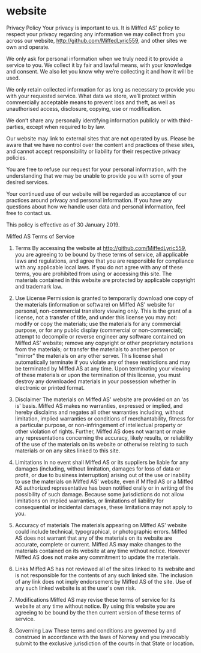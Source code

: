 # website

Privacy Policy
Your privacy is important to us. It is Miffed AS' policy to respect your privacy regarding any information we may collect from you across our website, http://github.com/MiffedLyric559, and other sites we own and operate.

We only ask for personal information when we truly need it to provide a service to you. We collect it by fair and lawful means, with your knowledge and consent. We also let you know why we’re collecting it and how it will be used.

We only retain collected information for as long as necessary to provide you with your requested service. What data we store, we’ll protect within commercially acceptable means to prevent loss and theft, as well as unauthorised access, disclosure, copying, use or modification.

We don’t share any personally identifying information publicly or with third-parties, except when required to by law.

Our website may link to external sites that are not operated by us. Please be aware that we have no control over the content and practices of these sites, and cannot accept responsibility or liability for their respective privacy policies.

You are free to refuse our request for your personal information, with the understanding that we may be unable to provide you with some of your desired services.

Your continued use of our website will be regarded as acceptance of our practices around privacy and personal information. If you have any questions about how we handle user data and personal information, feel free to contact us.

This policy is effective as of 30 January 2019.


Miffed AS Terms of Service
1. Terms
By accessing the website at http://github.com/MiffedLyric559, you are agreeing to be bound by these terms of service, all applicable laws and regulations, and agree that you are responsible for compliance with any applicable local laws. If you do not agree with any of these terms, you are prohibited from using or accessing this site. The materials contained in this website are protected by applicable copyright and trademark law.

2. Use License
Permission is granted to temporarily download one copy of the materials (information or software) on Miffed AS' website for personal, non-commercial transitory viewing only. This is the grant of a license, not a transfer of title, and under this license you may not:
modify or copy the materials;
use the materials for any commercial purpose, or for any public display (commercial or non-commercial);
attempt to decompile or reverse engineer any software contained on Miffed AS' website;
remove any copyright or other proprietary notations from the materials; or
transfer the materials to another person or "mirror" the materials on any other server.
This license shall automatically terminate if you violate any of these restrictions and may be terminated by Miffed AS at any time. Upon terminating your viewing of these materials or upon the termination of this license, you must destroy any downloaded materials in your possession whether in electronic or printed format.
3. Disclaimer
The materials on Miffed AS' website are provided on an 'as is' basis. Miffed AS makes no warranties, expressed or implied, and hereby disclaims and negates all other warranties including, without limitation, implied warranties or conditions of merchantability, fitness for a particular purpose, or non-infringement of intellectual property or other violation of rights.
Further, Miffed AS does not warrant or make any representations concerning the accuracy, likely results, or reliability of the use of the materials on its website or otherwise relating to such materials or on any sites linked to this site.
4. Limitations
In no event shall Miffed AS or its suppliers be liable for any damages (including, without limitation, damages for loss of data or profit, or due to business interruption) arising out of the use or inability to use the materials on Miffed AS' website, even if Miffed AS or a Miffed AS authorized representative has been notified orally or in writing of the possibility of such damage. Because some jurisdictions do not allow limitations on implied warranties, or limitations of liability for consequential or incidental damages, these limitations may not apply to you.

5. Accuracy of materials
The materials appearing on Miffed AS' website could include technical, typographical, or photographic errors. Miffed AS does not warrant that any of the materials on its website are accurate, complete or current. Miffed AS may make changes to the materials contained on its website at any time without notice. However Miffed AS does not make any commitment to update the materials.

6. Links
Miffed AS has not reviewed all of the sites linked to its website and is not responsible for the contents of any such linked site. The inclusion of any link does not imply endorsement by Miffed AS of the site. Use of any such linked website is at the user's own risk.

7. Modifications
Miffed AS may revise these terms of service for its website at any time without notice. By using this website you are agreeing to be bound by the then current version of these terms of service.

8. Governing Law
These terms and conditions are governed by and construed in accordance with the laws of Norway and you irrevocably submit to the exclusive jurisdiction of the courts in that State or location.
